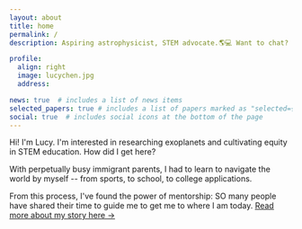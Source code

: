 ```yaml
---
layout: about
title: home
permalink: /
description: Aspiring astrophysicist, STEM advocate.🌎💻 Want to chat? <a href="mailto:lucychen@codefycs.org">Email me here!</a>📬

profile:
  align: right
  image: lucychen.jpg
  address:

news: true  # includes a list of news items
selected_papers: true # includes a list of papers marked as "selected={true}"
social: true  # includes social icons at the bottom of the page
---
```


Hi! I'm Lucy. I'm interested in researching exoplanets and cultivating equity in STEM education. How did I get here?

With perpetually busy immigrant parents, I had to learn to navigate the world by myself -- from sports, to school, to college applications.
<br>

From this process, I've found the power of mentorship: SO many people have shared their time to guide me to get me to where I am today. <u><a href = "https://www.lucychen.tk/about">Read more about my story here →</a></u>
